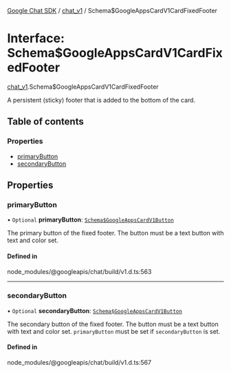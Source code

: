 [Google Chat SDK](../README.md) / [chat\_v1](../modules/chat_v1.md) / Schema$GoogleAppsCardV1CardFixedFooter

# Interface: Schema$GoogleAppsCardV1CardFixedFooter

[chat_v1](../modules/chat_v1.md).Schema$GoogleAppsCardV1CardFixedFooter

A persistent (sticky) footer that is added to the bottom of the card.

## Table of contents

### Properties

- [primaryButton](chat_v1.Schema_GoogleAppsCardV1CardFixedFooter.md#primarybutton)
- [secondaryButton](chat_v1.Schema_GoogleAppsCardV1CardFixedFooter.md#secondarybutton)

## Properties

### primaryButton

• `Optional` **primaryButton**: [`Schema$GoogleAppsCardV1Button`](chat_v1.Schema_GoogleAppsCardV1Button.md)

The primary button of the fixed footer. The button must be a text button with text and color set.

#### Defined in

node_modules/@googleapis/chat/build/v1.d.ts:563

___

### secondaryButton

• `Optional` **secondaryButton**: [`Schema$GoogleAppsCardV1Button`](chat_v1.Schema_GoogleAppsCardV1Button.md)

The secondary button of the fixed footer. The button must be a text button with text and color set. `primaryButton` must be set if `secondaryButton` is set.

#### Defined in

node_modules/@googleapis/chat/build/v1.d.ts:567

